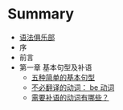 # Summary

* [语法俱乐部](README.md)
* 序
* 前言
* 第一章 基本句型及补语
   * [五种简单的基本句型](wu_zhong_jian_dan_de_ji_ben_ju_xing.md)
   * [不必翻译的动词： be 动词](bu_bi_fan_yi_de_dong_ci_ff1a_be_dong_ci.md)
   * [需要补语的动词有哪些？](xu_yao_bu_yu_de_dong_ci_you_na_xie_ff1f.md)

